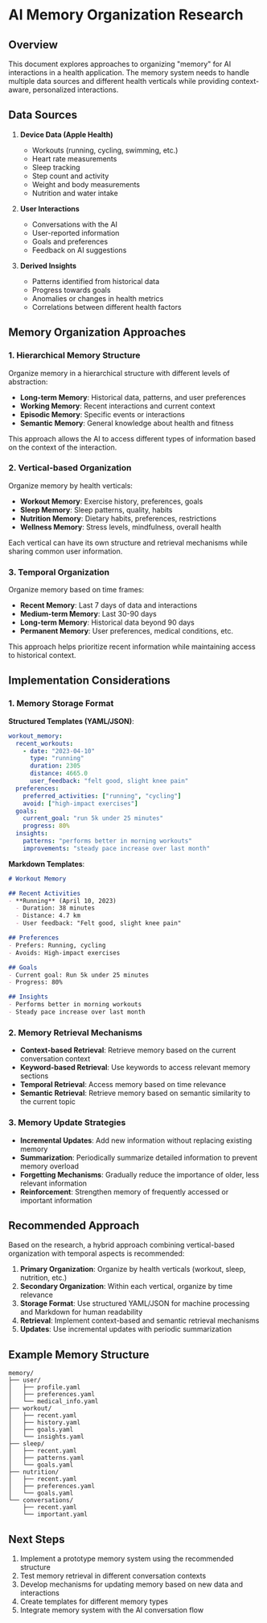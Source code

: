 # AI Memory Organization Research

## Overview

This document explores approaches to organizing "memory" for AI interactions in a health application. The memory system needs to handle multiple data sources and different health verticals while providing context-aware, personalized interactions.

## Data Sources

1. **Device Data (Apple Health)**
   - Workouts (running, cycling, swimming, etc.)
   - Heart rate measurements
   - Sleep tracking
   - Step count and activity
   - Weight and body measurements
   - Nutrition and water intake

2. **User Interactions**
   - Conversations with the AI
   - User-reported information
   - Goals and preferences
   - Feedback on AI suggestions

3. **Derived Insights**
   - Patterns identified from historical data
   - Progress towards goals
   - Anomalies or changes in health metrics
   - Correlations between different health factors

## Memory Organization Approaches

### 1. Hierarchical Memory Structure

Organize memory in a hierarchical structure with different levels of abstraction:

- **Long-term Memory**: Historical data, patterns, and user preferences
- **Working Memory**: Recent interactions and current context
- **Episodic Memory**: Specific events or interactions
- **Semantic Memory**: General knowledge about health and fitness

This approach allows the AI to access different types of information based on the context of the interaction.

### 2. Vertical-based Organization

Organize memory by health verticals:

- **Workout Memory**: Exercise history, preferences, goals
- **Sleep Memory**: Sleep patterns, quality, habits
- **Nutrition Memory**: Dietary habits, preferences, restrictions
- **Wellness Memory**: Stress levels, mindfulness, overall health

Each vertical can have its own structure and retrieval mechanisms while sharing common user information.

### 3. Temporal Organization

Organize memory based on time frames:

- **Recent Memory**: Last 7 days of data and interactions
- **Medium-term Memory**: Last 30-90 days
- **Long-term Memory**: Historical data beyond 90 days
- **Permanent Memory**: User preferences, medical conditions, etc.

This approach helps prioritize recent information while maintaining access to historical context.

## Implementation Considerations

### 1. Memory Storage Format

**Structured Templates (YAML/JSON)**:
```yaml
workout_memory:
  recent_workouts:
    - date: "2023-04-10"
      type: "running"
      duration: 2305
      distance: 4665.0
      user_feedback: "felt good, slight knee pain"
  preferences:
    preferred_activities: ["running", "cycling"]
    avoid: ["high-impact exercises"]
  goals:
    current_goal: "run 5k under 25 minutes"
    progress: 80%
  insights:
    patterns: "performs better in morning workouts"
    improvements: "steady pace increase over last month"
```

**Markdown Templates**:
```markdown
# Workout Memory

## Recent Activities
- **Running** (April 10, 2023)
  - Duration: 38 minutes
  - Distance: 4.7 km
  - User feedback: "Felt good, slight knee pain"

## Preferences
- Prefers: Running, cycling
- Avoids: High-impact exercises

## Goals
- Current goal: Run 5k under 25 minutes
- Progress: 80%

## Insights
- Performs better in morning workouts
- Steady pace increase over last month
```

### 2. Memory Retrieval Mechanisms

- **Context-based Retrieval**: Retrieve memory based on the current conversation context
- **Keyword-based Retrieval**: Use keywords to access relevant memory sections
- **Temporal Retrieval**: Access memory based on time relevance
- **Semantic Retrieval**: Retrieve memory based on semantic similarity to the current topic

### 3. Memory Update Strategies

- **Incremental Updates**: Add new information without replacing existing memory
- **Summarization**: Periodically summarize detailed information to prevent memory overload
- **Forgetting Mechanisms**: Gradually reduce the importance of older, less relevant information
- **Reinforcement**: Strengthen memory of frequently accessed or important information

## Recommended Approach

Based on the research, a hybrid approach combining vertical-based organization with temporal aspects is recommended:

1. **Primary Organization**: Organize by health verticals (workout, sleep, nutrition, etc.)
2. **Secondary Organization**: Within each vertical, organize by time relevance
3. **Storage Format**: Use structured YAML/JSON for machine processing and Markdown for human readability
4. **Retrieval**: Implement context-based and semantic retrieval mechanisms
5. **Updates**: Use incremental updates with periodic summarization

## Example Memory Structure

```
memory/
├── user/
│   ├── profile.yaml
│   ├── preferences.yaml
│   └── medical_info.yaml
├── workout/
│   ├── recent.yaml
│   ├── history.yaml
│   ├── goals.yaml
│   └── insights.yaml
├── sleep/
│   ├── recent.yaml
│   ├── patterns.yaml
│   └── goals.yaml
├── nutrition/
│   ├── recent.yaml
│   ├── preferences.yaml
│   └── goals.yaml
└── conversations/
    ├── recent.yaml
    └── important.yaml
```

## Next Steps

1. Implement a prototype memory system using the recommended structure
2. Test memory retrieval in different conversation contexts
3. Develop mechanisms for updating memory based on new data and interactions
4. Create templates for different memory types
5. Integrate memory system with the AI conversation flow
